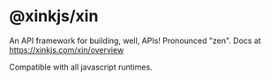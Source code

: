 # @xinkjs/xin

An API framework for building, well, APIs! Pronounced "zen". Docs at https://xinkjs.com/xin/overview

Compatible with all javascript runtimes.

